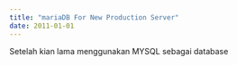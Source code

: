```yaml
---
title: "mariaDB For New Production Server"
date: 2011-01-01
---
```

Setelah kian lama menggunakan MYSQL sebagai database
